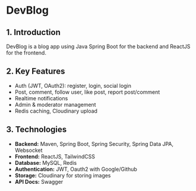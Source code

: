 
# DevBlog

## 1. Introduction
DevBlog is a blog app using Java Spring Boot for the backend and ReactJS for the frontend.

## 2. Key Features
- Auth (JWT, OAuth2): register, login, social login
- Post, comment, follow user, like post, report post/comment
- Realtime notifications
- Admin & moderator management
- Redis caching, Cloudinary upload

## 3. Technologies
- **Backend:** Maven, Spring Boot, Spring Security, Spring Data JPA, Websocket
- **Frontend:** ReactJS, TailwindCSS
- **Database:** MySQL, Redis
- **Authentication:** JWT, Oauth2 with Google/Github
- **Storage:** Cloudinary for storing images
- **API Docs:** Swagger

